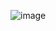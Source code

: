 ![image](https://github.com/Ireal-ai/SQLAcademyTaskSolution/assets/82309024/fa332e32-d2d9-4342-9053-51ee08c37030)
